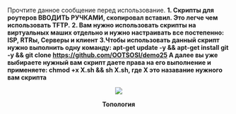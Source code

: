 Прочтите данное сообщение перед использование.
**1. Скрипты для роутеров ВВОДИТЬ РУЧКАМИ, скопировал вставил. Это легче чем использовать TFTP.**
**2. Вам нужно использовать скрипты на виртуальных маших отдельно и  нужно настраивать все постепенно: ISP, RTRы, Серверы и клиент**
**3.Чтобы использовать данный скрипт нужно выполнить одну команду: apt-get update -y && apt-get install git -y && git clone https://github.com/OOTSOSI/demo25
А далее вы уже выбираете нужный вам скрипт даете права на его выполнение и применяете: chmod +x X.sh && sh X.sh, где Х это назавание нужного вам скрипта**

<p align="center">
  <img src="[[scheme.jpg](https://github.com/OOTSOSI/demo25/scheme.jpg)]"
<p\>
<p align="center"><strong>Топология</strong></p>
